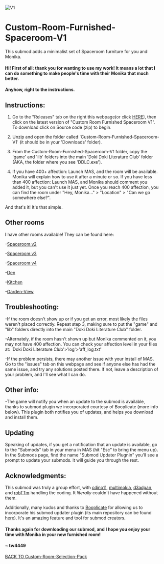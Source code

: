 ![V1](https://preview.redd.it/o2m1b6i3bqm51.png?width=1920&format=png&auto=webp&s=619f6d733f3e0bb4b1655b34c9f0282fa06f5e1b)
# Custom-Room-Furnished-Spaceroom-V1 
This submod adds a minimalist set of Spaceroom furniture for you and Monika.

#### Hi! First of all: thank you for wanting to use my work! It means a lot that I can do something to make people's time with their Monika that much better.

#### Anyhow, right to the instructions.

## Instructions:

1. Go to the "Releases" tab on the right this webpage(or click [HERE](https://github.com/tw4449-s-MAS-Submods/Custom-Room-Furnished-Spaceroom-V1/releases)), then click on the latest version of "Custom Room Furnished Spaceroom V1". To download click on Source code (zip) to begin.

2. Unzip and open the folder called 'Custom-Room-Furnished-Spaceroom-V1' (it should be in your 'Downloads' folder).

3. From the Custom-Room-Furnished-Spaceroom-V1 folder, copy the 'game' and 'lib' folders into the main
   'Doki Doki Literature Club' folder (AKA, the folder where you see 'DDLC.exe').
   
4. If you have 400+ affection: Launch MAS, and the room will be available. Monika will explain how to use it after a minute or so. If you have less than 400 affection: Launch MAS, and Monika should comment you added it, but you can't use it just yet. Once you reach 400 affection, you can find the room under "Hey, Monika..." > "Location" > "Can we go somewhere else?".

And that's it! It's that simple.


## Other rooms

I have other rooms available! They can be found here:

-[Spaceroom v2](https://github.com/tw4449-s-MAS-Submods/Custom-Room-Furnished-Spaceroom-V2)

-[Spaceroom v3](https://github.com/tw4449-s-MAS-Submods/Custom-Room-Furnished-Spaceroom-V3)

-[Spaceroom v4](https://github.com/tw4449-s-MAS-Submods/Custom-Room-Furnished-Spaceroom-V4)

-[Den](https://github.com/tw4449-s-MAS-Submods/Custom-Room-Den)

-[Kitchen](https://github.com/tw4449-s-MAS-Submods/Custom-Room-Kitchen)

-[Garden-View](https://github.com/tw4449-s-MAS-Submods/Custom-Room-Garden-View)

## Troubleshooting:

-If the room doesn't show up or if you get an error, most likely the files weren't placed correctly. Repeat
   step 3, making sure to put the "game" and "lib" folders directly into the main "Doki Doki Literature Club"
   folder.
   
-Alternately, if the room hasn't shown up but Monika commented on it, you may not have 400 affection. You can check your 
   affection level in your files at: 'Doki Doki Literature Club'>'log'>'aff_log.txt'
   
-If the problem persists, there may another issue with your install of MAS. Go to the "issues" tab on this
   webpage and see if anyone else has had the same issue, and try any solutions posted there. If not, leave a
   description of your problem, and I'll see what I can do.


## Other info:

-The game will notify you when an update to the submod is available, thanks to submod plugin we
   incorporated courtesy of Booplicate (more info below). This plugin both notifies you of updates, and helps
   you download and install them.

## Updating

Speaking of updates, if you get a notification that an update is available, go to the "Submods" tab in your menu in MAS
(hit "Esc" to bring the menu up). In the Submods page, find the name "Submod Updater Plugnin" you'll see a prompt to update your submods. It will
guide you through the rest.

## Acknowledgments:

This submod was truly a group effort, with
[cdino11](https://github.com/cdino11), [multimokia](https://github.com/multimokia), [d3adpan](https://github.com/d3adpan), and [robTTm](https://github.com/robTTM) handling the coding. It *literally* couldn't have happened without them.

Additionally, many kudos and thanks to [Booplicate](https://github.com/Booplicate) for allowing us to incorporate his submod updater plugin (its main repository can be found [here](https://github.com/Booplicate/MAS-Submods-SubmodUpdaterPlugin)). It's an amazing feature and tool for submod creators.

#### Thanks again for downloading our submod, and I hope you enjoy your time with Monika in your new furnished room!

#### ~ tw4449

[BACK TO Custom-Room-Selection-Pack](https://github.com/tw4449-s-MAS-Submods/tw4449-Custom-Room-Selection-Pack-Main-Repository)
